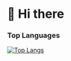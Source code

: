 # 👋 Hi there

### Top Languages

[![Top Langs](https://github-readme-stats-dusky-chi.vercel.app/api/top-langs/?username=tidypr&title_color=4493f8&text_color=fff&bg_color=0d1117&border_radius=0.375rem&border_color=30363d&langs_count=10&card_width=350&layout=compact)](https://github.com/anuraghazra/github-readme-stats)

